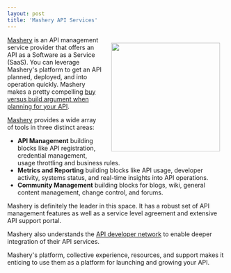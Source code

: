```yaml
---
layout: post
title: 'Mashery API Services'
---
```

<img style="padding: 15px;" src="http://kinlane-productions.s3.amazonaws.com/api-evangelist/Mashery-Logo.gif" alt="" width="250" align="right" /><a href="http://www.mashery.com">Mashery</a> is an API management service provider that offers an API as a Software as a Service (SaaS).  You can leverage Mashery's platform to get an API planned, deployed, and into operation quickly.  Mashery makes a pretty compelling <a href="http://www.mashery.com/solution/buy_vs_build.html">buy versus build argument when planning for your API</a>.<p></p>
<a href="http://www.mashery.com">Mashery</a> provides a wide array of tools in three distinct areas:
<ul class="mainlist">
	<li><strong>API Management</strong> building blocks like API registration, credential management, usage throttling and business rules.</li>
	<li><strong>Metrics and Reporting</strong> building blocks like API usage, developer activity, systems status, and real-time insights into API operations.</li>
	<li><strong>Community Management</strong> building blocks for blogs, wiki, general content management, change control, and forums.</li>
</ul>
Mashery is definitely the leader in this space.  It has a robust set of API management features as well as a service level agreement and extensive API support portal.<p></p>
Mashery also understands the <a href="http://developer.mashery.com/">API developer network</a> to enable deeper integration of their API services.<p></p>
Mashery's platform, collective experience, resources, and support makes it enticing to use them as a platform for launching and growing your API.
